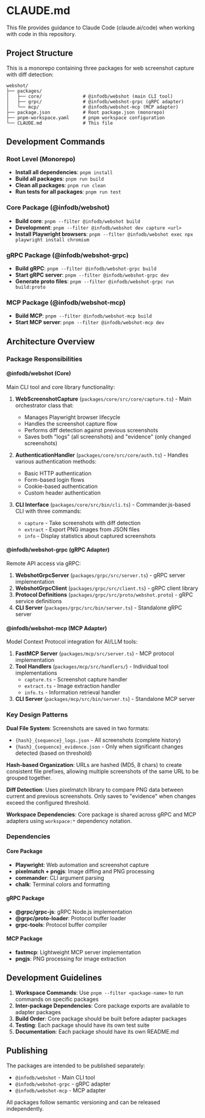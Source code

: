 # CLAUDE.md

This file provides guidance to Claude Code (claude.ai/code) when working with code in this repository.

## Project Structure

This is a monorepo containing three packages for web screenshot capture with diff detection:

```
webshot/
├── packages/
│   ├── core/               # @infodb/webshot (main CLI tool)
│   ├── grpc/               # @infodb/webshot-grpc (gRPC adapter)
│   └── mcp/                # @infodb/webshot-mcp (MCP adapter)
├── package.json            # Root package.json (monorepo)
├── pnpm-workspace.yaml     # pnpm workspace configuration
└── CLAUDE.md               # This file
```

## Development Commands

### Root Level (Monorepo)
- **Install all dependencies**: `pnpm install`
- **Build all packages**: `pnpm run build`
- **Clean all packages**: `pnpm run clean`
- **Run tests for all packages**: `pnpm run test`

### Core Package (@infodb/webshot)
- **Build core**: `pnpm --filter @infodb/webshot build`
- **Development**: `pnpm --filter @infodb/webshot dev capture <url>`
- **Install Playwright browsers**: `pnpm --filter @infodb/webshot exec npx playwright install chromium`

### gRPC Package (@infodb/webshot-grpc)
- **Build gRPC**: `pnpm --filter @infodb/webshot-grpc build`
- **Start gRPC server**: `pnpm --filter @infodb/webshot-grpc dev`
- **Generate proto files**: `pnpm --filter @infodb/webshot-grpc run build:proto`

### MCP Package (@infodb/webshot-mcp)
- **Build MCP**: `pnpm --filter @infodb/webshot-mcp build`
- **Start MCP server**: `pnpm --filter @infodb/webshot-mcp dev`

## Architecture Overview

### Package Responsibilities

#### @infodb/webshot (Core)
Main CLI tool and core library functionality:

1. **WebScreenshotCapture** (`packages/core/src/core/capture.ts`) - Main orchestrator class that:
   - Manages Playwright browser lifecycle
   - Handles the screenshot capture flow
   - Performs diff detection against previous screenshots
   - Saves both "logs" (all screenshots) and "evidence" (only changed screenshots)

2. **AuthenticationHandler** (`packages/core/src/core/auth.ts`) - Handles various authentication methods:
   - Basic HTTP authentication
   - Form-based login flows
   - Cookie-based authentication
   - Custom header authentication

3. **CLI Interface** (`packages/core/src/bin/cli.ts`) - Commander.js-based CLI with three commands:
   - `capture` - Take screenshots with diff detection
   - `extract` - Export PNG images from JSON files
   - `info` - Display statistics about captured screenshots

#### @infodb/webshot-grpc (gRPC Adapter)
Remote API access via gRPC:

1. **WebshotGrpcServer** (`packages/grpc/src/server.ts`) - gRPC server implementation
2. **WebshotGrpcClient** (`packages/grpc/src/client.ts`) - gRPC client library
3. **Protocol Definitions** (`packages/grpc/src/proto/webshot.proto`) - gRPC service definitions
4. **CLI Server** (`packages/grpc/src/bin/server.ts`) - Standalone gRPC server

#### @infodb/webshot-mcp (MCP Adapter)
Model Context Protocol integration for AI/LLM tools:

1. **FastMCP Server** (`packages/mcp/src/server.ts`) - MCP protocol implementation
2. **Tool Handlers** (`packages/mcp/src/handlers/`) - Individual tool implementations
   - `capture.ts` - Screenshot capture handler
   - `extract.ts` - Image extraction handler
   - `info.ts` - Information retrieval handler
3. **CLI Server** (`packages/mcp/src/bin/server.ts`) - Standalone MCP server

### Key Design Patterns

**Dual File System**: Screenshots are saved in two formats:
- `{hash}_{sequence}_logs.json` - All screenshots (complete history)
- `{hash}_{sequence}_evidence.json` - Only when significant changes detected (based on threshold)

**Hash-based Organization**: URLs are hashed (MD5, 8 chars) to create consistent file prefixes, allowing multiple screenshots of the same URL to be grouped together.

**Diff Detection**: Uses pixelmatch library to compare PNG data between current and previous screenshots. Only saves to "evidence" when changes exceed the configured threshold.

**Workspace Dependencies**: Core package is shared across gRPC and MCP adapters using `workspace:*` dependency notation.

### Dependencies

#### Core Package
- **Playwright**: Web automation and screenshot capture
- **pixelmatch + pngjs**: Image diffing and PNG processing
- **commander**: CLI argument parsing
- **chalk**: Terminal colors and formatting

#### gRPC Package
- **@grpc/grpc-js**: gRPC Node.js implementation
- **@grpc/proto-loader**: Protocol buffer loader
- **grpc-tools**: Protocol buffer compiler

#### MCP Package
- **fastmcp**: Lightweight MCP server implementation
- **pngjs**: PNG processing for image extraction

## Development Guidelines

1. **Workspace Commands**: Use `pnpm --filter <package-name>` to run commands on specific packages
2. **Inter-package Dependencies**: Core package exports are available to adapter packages
3. **Build Order**: Core package should be built before adapter packages
4. **Testing**: Each package should have its own test suite
5. **Documentation**: Each package should have its own README.md

## Publishing

The packages are intended to be published separately:
- `@infodb/webshot` - Main CLI tool
- `@infodb/webshot-grpc` - gRPC adapter
- `@infodb/webshot-mcp` - MCP adapter

All packages follow semantic versioning and can be released independently.